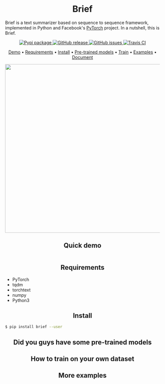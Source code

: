 <h1 align="center">Brief</h1>

Brief is a text summarizer based on sequence to sequence framework, implemented in Python and Facebook's <a href="https://pytorch.org/">PyTorch</a> project. In a nutshell, this is Brief.

<p align="center">
  <a href="https://pypi.org/project/brief/">
      <img src="https://img.shields.io/pypi/v/brief.svg?colorB=brightgreen"
           alt="Pypi package">
    </a>
  <a href="https://github.com/guokr/brief/releases">
      <img src="https://img.shields.io/github/release/guokr/brief.svg"
           alt="GitHub release">
  </a>
  <a href="https://github.com/guokr/brief/issues">
        <img src="https://img.shields.io/github/issues/guokr/brief.svg"
             alt="GitHub issues">
  </a>
  <a href="https://travis-ci.org/guokr/Brief/">
    <img src="https://travis-ci.org/guokr/Brief.svg"
         alt="Travis CI">
  </a>
</p>

<p align="center">
  <a href="#quick-demo">Demo</a> •
  <a href="#requirements">Requirements</a> •
  <a href="#install">Install</a> •
  <a href="#did-you-guys-have-some-pre-trained-models">Pre-trained models</a> •
  <a href="#how-to-train-on-your-own-dataset">Train</a> •
  <a href="#more-examples">Examples</a> •
  <a href="https://guokr.github.io/Caver/">Document</a>
</p>

<p align="center">
  <img src=".github/demo.gif?raw=true" width="550">
 </p>

<h2 align="center">Quick demo</h2>

```python
```

<h2 align="center">Requirements</h2>

* PyTorch
* tqdm
* torchtext
* numpy
* Python3

<h2 align="center">Install</h2>

```bash
$ pip install brief --user
```

<h2 align="center">Did you guys have some pre-trained models</h2>


<h2 align="center">How to train on your own dataset</h2>


<h2 align="center">More examples</h2>


